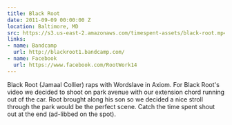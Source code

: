 ```yaml
---
title: Black Root
date: 2011-09-09 00:00:00 Z
location: Baltimore, MD
src: https://s3.us-east-2.amazonaws.com/timespent-assets/black-root.mp4
links:
- name: Bandcamp
  url: http://blackroot1.bandcamp.com/
- name: Facebook
  url: https://www.facebook.com/RootWork14
---
```


Black Root (Jamaal Collier) raps with Wordslave in Axiom. For Black Root's video we decided to shoot on park avenue with our extension chord running out of the car. Root brought along his son so we decided a nice stroll through the park would be the perfect scene. Catch the time spent shout out at the end (ad-libbed on the spot).
